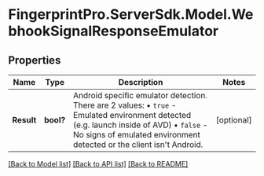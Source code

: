 # FingerprintPro.ServerSdk.Model.WebhookSignalResponseEmulator
## Properties

Name | Type | Description | Notes
------------ | ------------- | ------------- | -------------
**Result** | **bool?** | Android specific emulator detection. There are 2 values: • `true` - Emulated environment detected (e.g. launch inside of AVD) • `false` - No signs of emulated environment detected or the client isn't Android.  | [optional] 

[[Back to Model list]](../README.md#documentation-for-models) [[Back to API list]](../README.md#documentation-for-api-endpoints) [[Back to README]](../README.md)

